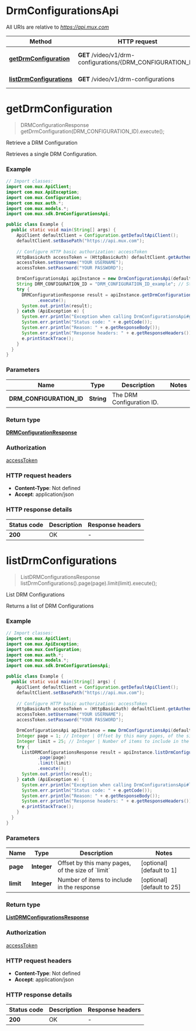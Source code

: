 # DrmConfigurationsApi

All URIs are relative to *https://api.mux.com*

Method | HTTP request | Description
------------- | ------------- | -------------
[**getDrmConfiguration**](DrmConfigurationsApi.md#getDrmConfiguration) | **GET** /video/v1/drm-configurations/{DRM_CONFIGURATION_ID} | Retrieve a DRM Configuration
[**listDrmConfigurations**](DrmConfigurationsApi.md#listDrmConfigurations) | **GET** /video/v1/drm-configurations | List DRM Configurations


<a name="getDrmConfiguration"></a>
# **getDrmConfiguration**
> DRMConfigurationResponse getDrmConfiguration(DRM_CONFIGURATION_ID).execute();

Retrieve a DRM Configuration

Retrieves a single DRM Configuration.

### Example
```java
// Import classes:
import com.mux.ApiClient;
import com.mux.ApiException;
import com.mux.Configuration;
import com.mux.auth.*;
import com.mux.models.*;
import com.mux.sdk.DrmConfigurationsApi;

public class Example {
  public static void main(String[] args) {
    ApiClient defaultClient = Configuration.getDefaultApiClient();
    defaultClient.setBasePath("https://api.mux.com");
    
    // Configure HTTP basic authorization: accessToken
    HttpBasicAuth accessToken = (HttpBasicAuth) defaultClient.getAuthentication("accessToken");
    accessToken.setUsername("YOUR USERNAME");
    accessToken.setPassword("YOUR PASSWORD");

    DrmConfigurationsApi apiInstance = new DrmConfigurationsApi(defaultClient);
    String DRM_CONFIGURATION_ID = "DRM_CONFIGURATION_ID_example"; // String | The DRM Configuration ID.
    try {
      DRMConfigurationResponse result = apiInstance.getDrmConfiguration(DRM_CONFIGURATION_ID)
            .execute();
      System.out.println(result);
    } catch (ApiException e) {
      System.err.println("Exception when calling DrmConfigurationsApi#getDrmConfiguration");
      System.err.println("Status code: " + e.getCode());
      System.err.println("Reason: " + e.getResponseBody());
      System.err.println("Response headers: " + e.getResponseHeaders());
      e.printStackTrace();
    }
  }
}
```

### Parameters

Name | Type | Description  | Notes
------------- | ------------- | ------------- | -------------
 **DRM_CONFIGURATION_ID** | **String**| The DRM Configuration ID. |

### Return type

[**DRMConfigurationResponse**](DRMConfigurationResponse.md)

### Authorization

[accessToken](../README.md#accessToken)

### HTTP request headers

 - **Content-Type**: Not defined
 - **Accept**: application/json

### HTTP response details
| Status code | Description | Response headers |
|-------------|-------------|------------------|
**200** | OK |  -  |

<a name="listDrmConfigurations"></a>
# **listDrmConfigurations**
> ListDRMConfigurationsResponse listDrmConfigurations().page(page).limit(limit).execute();

List DRM Configurations

Returns a list of DRM Configurations

### Example
```java
// Import classes:
import com.mux.ApiClient;
import com.mux.ApiException;
import com.mux.Configuration;
import com.mux.auth.*;
import com.mux.models.*;
import com.mux.sdk.DrmConfigurationsApi;

public class Example {
  public static void main(String[] args) {
    ApiClient defaultClient = Configuration.getDefaultApiClient();
    defaultClient.setBasePath("https://api.mux.com");
    
    // Configure HTTP basic authorization: accessToken
    HttpBasicAuth accessToken = (HttpBasicAuth) defaultClient.getAuthentication("accessToken");
    accessToken.setUsername("YOUR USERNAME");
    accessToken.setPassword("YOUR PASSWORD");

    DrmConfigurationsApi apiInstance = new DrmConfigurationsApi(defaultClient);
    Integer page = 1; // Integer | Offset by this many pages, of the size of `limit`
    Integer limit = 25; // Integer | Number of items to include in the response
    try {
      ListDRMConfigurationsResponse result = apiInstance.listDrmConfigurations()
            .page(page)
            .limit(limit)
            .execute();
      System.out.println(result);
    } catch (ApiException e) {
      System.err.println("Exception when calling DrmConfigurationsApi#listDrmConfigurations");
      System.err.println("Status code: " + e.getCode());
      System.err.println("Reason: " + e.getResponseBody());
      System.err.println("Response headers: " + e.getResponseHeaders());
      e.printStackTrace();
    }
  }
}
```

### Parameters

Name | Type | Description  | Notes
------------- | ------------- | ------------- | -------------
 **page** | **Integer**| Offset by this many pages, of the size of &#x60;limit&#x60; | [optional] [default to 1]
 **limit** | **Integer**| Number of items to include in the response | [optional] [default to 25]

### Return type

[**ListDRMConfigurationsResponse**](ListDRMConfigurationsResponse.md)

### Authorization

[accessToken](../README.md#accessToken)

### HTTP request headers

 - **Content-Type**: Not defined
 - **Accept**: application/json

### HTTP response details
| Status code | Description | Response headers |
|-------------|-------------|------------------|
**200** | OK |  -  |

